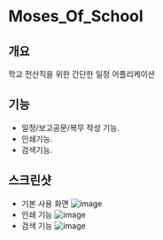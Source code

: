 # Moses_Of_School

## 개요
학교 전산직을 위한 간단한 일정 어플리케이션

## 기능
* 일정/보고공문/복무 작성 기능.
* 인쇄기능.
* 검색기능.

## 스크린샷
* 기본 사용 화면
![image](https://user-images.githubusercontent.com/68174637/89661618-de8ff500-d90d-11ea-9c3d-af3e1d81478e.png)
* 인쇄 기능
![image](https://user-images.githubusercontent.com/68174637/89661734-054e2b80-d90e-11ea-8615-4f40c08dfcde.png)
* 검색 기능
![image](https://user-images.githubusercontent.com/68174637/89661875-39295100-d90e-11ea-9dc1-5a5dcefd7773.png)

